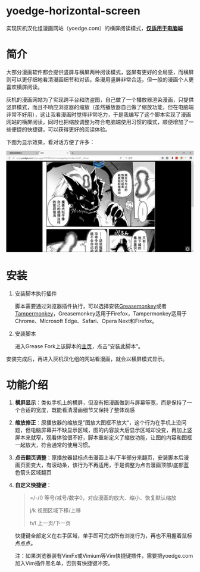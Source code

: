 # yoedge-horizontal-screen

实现灰机汉化组漫画网站（yoedge.com）的横屏阅读模式，<u>**仅适用于电脑端**</u>

# 简介

大部分漫画软件都会提供竖屏与横屏两种阅读模式，竖屏有更好的全局感，而横屏则可以更仔细地看清漫画细节和对话。条漫用竖屏非常合适，但一般的漫画个人更喜欢横屏阅读。

灰机的漫画网站为了实现跨平台和防盗图，自己做了一个播放器渲染漫画，只提供竖屏模式，而且不响应浏览器的缩放（虽然播放器自己做了缩放功能，但在电脑端非常不好用），这让我看漫画时觉得非常吃力，于是我编写了这个脚本实现了漫画网站的横屏阅读，同时也把缩放调整为符合电脑端使用习惯的模式，顺便增加了一些便捷的快捷键，可以获得更好的阅读体验。

下图为显示效果，看对话方便了许多：

![img](img/horizontal-sample.png)

# 安装

1. 安装脚本执行插件

   脚本需要通过浏览器插件执行，可以选择安装[Greasemonkey](https://addons.mozilla.org/zh-cn/firefox/addon/greasemonkey/)或者[Tampermonkey](http://tampermonkey.net/)，Greasemonkey适用于Firefox，Tampermonkey适用于Chrome、Microsoft Edge、Safari、Opera Next和Firefox。

2. 安装脚本

   进入Grease Fork上该脚本的[主页](https://greasyfork.org/zh-CN/scripts/28767-yoedge-horizontal-screen)，点击“安装此脚本”。

安装完成后，再进入灰机汉化组的网站看漫画，就会以横屏模式显示。

# 功能介绍

1. **横屏显示**：类似手机上的横屏，但没有把漫画做到与屏幕等宽，而是保持了一个合适的宽度，既能看清漫画细节又保持了整体观感

2. **缩放修正**：原播放器的缩放是”图放大图框不放大“，这个行为在手机上没问题，但电脑屏幕并不缺显示区域，图的内容放大后显示区域却没变，再加上竖屏本来就窄，观看体验很不好，脚本重新定义了缩放功能，让图的内容和图框一起放大，符合通常的使用习惯。

3. **点击翻页调整**：原播放器鼠标点击漫画上半/下半部分来翻页，安装脚本后漫画页面变大，有滚动条，该行为不再适用，于是调整为点击漫画顶部/底部蓝色箭头区域翻页

4. **自定义快捷键**：

   > =/-/0	等号/减号/数字0，对应漫画的放大、缩小、恢复默认缩放
   >
   > j/k		视图区域下移/上移
   >
   > h/l		上一页/下一页

   快捷键全部定义在右手区域，单手即可完成所有浏览行为，再也不用握着鼠标点点点。

   注：如果浏览器装有VimFx或Vimium等Vim快捷键插件，需要把yoedge.com加入Vim插件黑名单，否则有快捷键冲突。